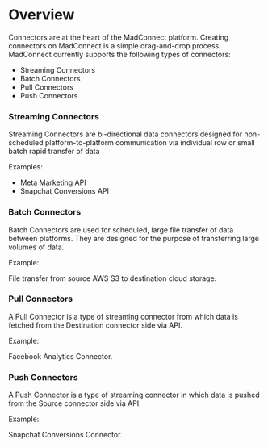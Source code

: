 # Overview

Connectors are at the heart of the MadConnect platform. Creating connectors on MadConnect is a simple drag-and-drop process. MadConnect currently supports the following types of connectors:

* Streaming Connectors
* Batch Connectors
* Pull Connectors
* Push Connectors

### Streaming Connectors

Streaming Connectors are bi-directional data connectors designed for non-scheduled platform-to-platform communication via individual row or small batch rapid transfer of data

Examples:

* Meta Marketing API
* Snapchat Conversions API

### Batch Connectors

Batch Connectors are used for scheduled, large file transfer of data between platforms. They are designed for the purpose of transferring large volumes of data.&#x20;

Example:

File transfer from source AWS S3 to destination cloud storage.

### Pull Connectors

A Pull Connector is a type of streaming connector from which data is fetched from the Destination connector side via API.

Example:

Facebook Analytics Connector.

### Push Connectors

A Push Connector is a type of streaming connector in which data is pushed from the Source connector side via API.

Example:

Snapchat Conversions Connector.
